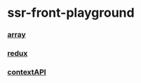 # ssr-front-playground

### [array](https://docs.google.com/presentation/d/1FmQYT2okvN-ABUXAgsAUhbzZKg45l0e9z92ZdQ4OLTk/edit?usp=sharing)
### [redux](https://docs.google.com/presentation/d/1CHEZIOOBgFtKuJZ5bmZc49KrVAyHh9rFoF-rj-zRs2k/edit?usp=sharing)
### [contextAPI](https://docs.google.com/presentation/d/1RaYFfkIA-xCvjWHkFmiZe6c3CK7I-1Yy8pld4nwNybA/edit?usp=sharing)
